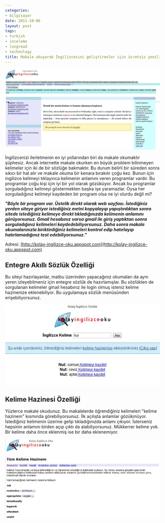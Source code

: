 ```yaml
---
categories:
- bilgisayar
date: 2011-10-06
layout: post
tags:
- turkish
- inceleme
- longread
- technology
title: Makale okuyarak İngilizcesini geliştirenler için ücretsiz yenilikçi bir çözüm.
---
```


[![](/images/kolayingilizceoku.jpg "kolayingilizceoku")](http://kolay-ingilizce-oku.appspot.com)

İngilizcenizi ilerletmenin en iyi yollarından biri da makale okumaktır şüphesiz. Ancak internette makale okurken en büyük problem bilinmeyen kelimeler için iki de bir sözlüğe bakmaktır. Bu durum belirli bir süreden sonra sıkıcı bir hal alır ve makale okuma bir kenara bırakılır çoğu kez. Bunun için ingilizce kelimeyi tıklayınca kelimenin anlamını veren programlar vardır. Bu programlar çoğu kişi için iyi bir yol olarak gözüküyor. Ancak bu programlar sorguladığınız kelimeyi göstermekten başka işe yaramazlar. Oysa her sorguladığınız kelimeyi kaydeden bir program olsa ne iyi olurdu değil mi?

_**"Böyle bir program var. Üstelik direkt olarak web sayfası. İstediğiniz yerden siteye giriyor istediğiniz metni kopyalayıp yapıştırdıktan sonra sitede istediğiniz kelimeye direkt tıkladığınızda kelimenin anlamını görüyorsunuz. Gmail hesabınız varsa gmail ile giriş yaptıktan sonra sorguladığınız kelimeleri kaydedebiliyorsunuz. Daha sonra makale okumalarınızla biriktirdiğiniz kelimeleri kontrol edip hatırlayıp hatırlamadığınız test edebiliyorsunuz."**_

Adresi: [http://kolay-ingilizce-oku.appspot.com](http://kolay-ingilizce-oku.appspot.com)

## Entegre Akıllı Sözlük Özelliği

Bu siteyi hazırlayanlar, matbu üzerinden yapacağınız okumaları da aynı yeren izleyebilmeniz için entegre sözlük de hazırlamışlar. Bu sözlükten de sorgulanan kelimeler gmail hesabınız ile login olmuş isteniz kelime hazinenize eklenebiliyor. Bu uygulamaya sözlük menüsünden erişebiliyorsunuz.

[![](/images/kolayingilizceoku2.jpg "kolayingilizceoku2")](http://suatatan.wordpress.com/wp-content/uploads/2011/10/kolayingilizceoku2.jpg)

## Kelime Hazinesi Özelliği

Yüzlerce makale okudunuz. Bu makalelerde öğrendiğiniz kelimeleri "kelime hazinem" kısmında görebiliyorsunuz. İlk açılışta anlamlar gözükmüyor. İstediğiniz kelimenin üzerine gelip tıkladığınızda anlamı çıkıyor. İsterseniz hepsinin anlamını birden açıp çıktı da alabiliyorsunuz. Mükkerrer kelime yok. Bir kelime daha önce eklenmiş ise bir daha eklenemiyor.

[![](/images/kolayingilizceoku3.jpg "kolayingilizceoku3")](http://suatatan.wordpress.com/wp-content/uploads/2011/10/kolayingilizceoku3.jpg)
